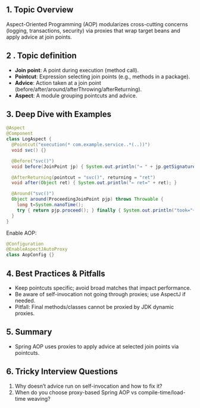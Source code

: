 ## 1. Topic Overview

Aspect-Oriented Programming (AOP) modularizes cross-cutting concerns (logging, transactions, security) via proxies that wrap target beans and apply advice at join points.

## 2 . Topic definition

- **Join point**: A point during execution (method call).
- **Pointcut**: Expression selecting join points (e.g., methods in a package).
- **Advice**: Action taken at a join point (before/after/around/afterThrowing/afterReturning).
- **Aspect**: A module grouping pointcuts and advice.

## 3. Deep Dive with Examples

```java
@Aspect
@Component
class LogAspect {
  @Pointcut("execution(* com.example.service..*(..))")
  void svc() {}

  @Before("svc()")
  void before(JoinPoint jp) { System.out.println("→ " + jp.getSignature()); }

  @AfterReturning(pointcut = "svc()", returning = "ret")
  void after(Object ret) { System.out.println("← ret=" + ret); }

  @Around("svc()")
  Object around(ProceedingJoinPoint pjp) throws Throwable {
    long t=System.nanoTime();
    try { return pjp.proceed(); } finally { System.out.println("took="+(System.nanoTime()-t)); }
  }
}
```

Enable AOP:
```java
@Configuration
@EnableAspectJAutoProxy
class AopConfig {}
```

## 4. Best Practices & Pitfalls

- Keep pointcuts specific; avoid broad matches that impact performance.
- Be aware of self-invocation not going through proxies; use AspectJ if needed.
- Pitfall: Final methods/classes cannot be proxied by JDK dynamic proxies.

## 5. Summary

- Spring AOP uses proxies to apply advice at selected join points via pointcuts.

## 6. Tricky Interview Questions

1) Why doesn’t advice run on self-invocation and how to fix it?
2) When do you choose proxy-based Spring AOP vs compile-time/load-time weaving?
